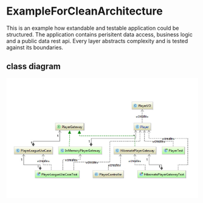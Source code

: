 # ExampleForCleanArchitecture
This is an example how extandable and testable application could be structured. The application contains perisitent data access, business logic and a public data rest api. Every layer abstracts complexity and is tested against its boundaries.

## class diagram

![alt tag](https://raw.githubusercontent.com/Journerist/ExampleForCleanArchitecture/master/doc/implementing-clean-architecture-class-diagram.jpg)
